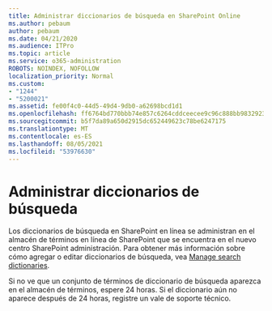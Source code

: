 ```yaml
---
title: Administrar diccionarios de búsqueda en SharePoint Online
ms.author: pebaum
author: pebaum
ms.date: 04/21/2020
ms.audience: ITPro
ms.topic: article
ms.service: o365-administration
ROBOTS: NOINDEX, NOFOLLOW
localization_priority: Normal
ms.custom:
- "1244"
- "5200021"
ms.assetid: fe00f4c0-44d5-49d4-9db0-a62698bcd1d1
ms.openlocfilehash: ff6764bd770bbb74e857c6264cddceecee9c96c888bb983292398522f5e90a5c
ms.sourcegitcommit: b5f7da89a650d2915dc652449623c78be6247175
ms.translationtype: MT
ms.contentlocale: es-ES
ms.lasthandoff: 08/05/2021
ms.locfileid: "53976630"
---
```

# <a name="manage-search-dictionaries"></a>Administrar diccionarios de búsqueda

Los diccionarios de búsqueda en SharePoint en línea se administran en el almacén de términos en línea de SharePoint que se encuentra en el nuevo centro SharePoint administración. Para obtener más información sobre cómo agregar o editar diccionarios de búsqueda, vea [Manage search dictionaries](https://go.microsoft.com/fwlink/?linkid=2044669&amp;clcid=0x409).
  
Si no ve que un conjunto de términos de diccionario de búsqueda aparezca en el almacén de términos, espere 24 horas. Si el diccionario aún no aparece después de 24 horas, registre un vale de soporte técnico.
  